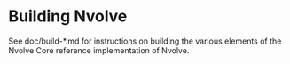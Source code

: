 Building Nvolve
=============

See doc/build-*.md for instructions on building the various
elements of the Nvolve Core reference implementation of Nvolve.
